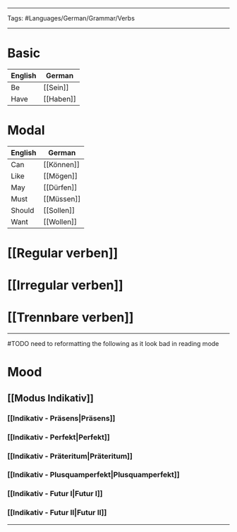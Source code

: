 ___
Tags: #Languages/German/Grammar/Verbs 
___
# Basic 
English | German
------------ | ------------
Be | [[Sein]]
Have | [[Haben]]

# Modal
English | German
------------ | ------------
Can | [[Können]]
Like | [[Mögen]]
May | [[Dürfen]]
Must | [[Müssen]]
Should | [[Sollen]]
Want | [[Wollen]]

# [[Regular verben]]
# [[Irregular verben]]
# [[Trennbare verben]]
---
#TODO need to reformatting the following as it look bad in reading mode
# Mood
## [[Modus Indikativ]]
### [[Indikativ - Präsens|Präsens]]
### [[Indikativ - Perfekt|Perfekt]]
### [[Indikativ - Präteritum|Präteritum]]
### [[Indikativ - Plusquamperfekt|Plusquamperfekt]]
### [[Indikativ - Futur I|Futur I]]
### [[Indikativ - Futur II|Futur II]]

---
[^1]: also leave something behind.